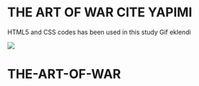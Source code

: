 <h1>THE ART OF WAR CITE YAPIMI</h1>
        <p>
          
HTML5 and CSS codes has been used in this study
Gif eklendi
        </p>

![](Anasayfa.gif)
# THE-ART-OF-WAR
